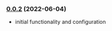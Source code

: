 ### [0.0.2](https://github.com/juliancwirko/buildo-begins/releases/tag/v0.0.2) (2022-06-04)
- initial functionality and configuration
